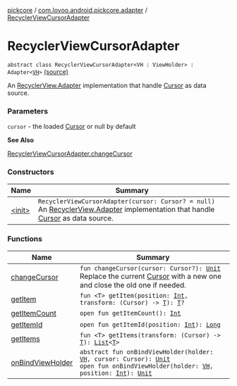 [pickcore](../../index.md) / [com.lovoo.android.pickcore.adapter](../index.md) / [RecyclerViewCursorAdapter](./index.md)

# RecyclerViewCursorAdapter

`abstract class RecyclerViewCursorAdapter<VH : ViewHolder> : Adapter<`[`VH`](index.md#VH)`>` [(source)](https://github.com/lovoo/android-pickpic/blob/master/pickcore/src/main/kotlin/com/lovoo/android/pickcore/adapter/RecyclerViewCursorAdapter.kt#L15)

An [RecyclerView.Adapter](#) implementation that handle [Cursor](#) as data source.

### Parameters

`cursor` - the loaded [Cursor](#) or null by default

**See Also**

[RecyclerViewCursorAdapter.changeCursor](change-cursor.md)

### Constructors

| Name | Summary |
|---|---|
| [&lt;init&gt;](-init-.md) | `RecyclerViewCursorAdapter(cursor: Cursor? = null)`<br>An [RecyclerView.Adapter](#) implementation that handle [Cursor](#) as data source. |

### Functions

| Name | Summary |
|---|---|
| [changeCursor](change-cursor.md) | `fun changeCursor(cursor: Cursor?): `[`Unit`](https://kotlinlang.org/api/latest/jvm/stdlib/kotlin/-unit/index.html)<br>Replace the current [Cursor](#) with a new one and close the old one if needed. |
| [getItem](get-item.md) | `fun <T> getItem(position: `[`Int`](https://kotlinlang.org/api/latest/jvm/stdlib/kotlin/-int/index.html)`, transform: (Cursor) -> `[`T`](get-item.md#T)`): `[`T`](get-item.md#T)`?` |
| [getItemCount](get-item-count.md) | `open fun getItemCount(): `[`Int`](https://kotlinlang.org/api/latest/jvm/stdlib/kotlin/-int/index.html) |
| [getItemId](get-item-id.md) | `open fun getItemId(position: `[`Int`](https://kotlinlang.org/api/latest/jvm/stdlib/kotlin/-int/index.html)`): `[`Long`](https://kotlinlang.org/api/latest/jvm/stdlib/kotlin/-long/index.html) |
| [getItems](get-items.md) | `fun <T> getItems(transform: (Cursor) -> `[`T`](get-items.md#T)`): `[`List`](https://kotlinlang.org/api/latest/jvm/stdlib/kotlin.collections/-list/index.html)`<`[`T`](get-items.md#T)`>` |
| [onBindViewHolder](on-bind-view-holder.md) | `abstract fun onBindViewHolder(holder: `[`VH`](index.md#VH)`, cursor: Cursor): `[`Unit`](https://kotlinlang.org/api/latest/jvm/stdlib/kotlin/-unit/index.html)<br>`open fun onBindViewHolder(holder: `[`VH`](index.md#VH)`, position: `[`Int`](https://kotlinlang.org/api/latest/jvm/stdlib/kotlin/-int/index.html)`): `[`Unit`](https://kotlinlang.org/api/latest/jvm/stdlib/kotlin/-unit/index.html) |
